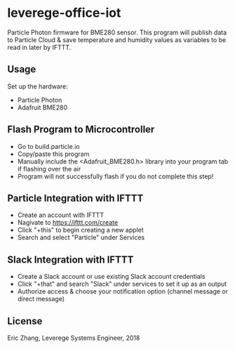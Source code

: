 # leverege-office-iot

Particle Photon firmware for BME280 sensor. This program will publish data to Particle Cloud & save temperature and humidity values as variables to be read in later by IFTTT.

## Usage
Set up the hardware:
- Particle Photon
- Adafruit BME280

## Flash Program to Microcontroller
- Go to build.particle.io
- Copy/paste this program
- Manually include the <Adafruit_BME280.h> library into your program tab if flashing over the air
- Program will not successfully flash if you do not complete this step!
## Particle Integration with IFTTT
- Create an account with IFTTT
- Nagivate to https://ifttt.com/create
- Click "+this" to begin creating a new applet
- Search and select "Particle" under Services

## Slack Integration with IFTTT
- Create a Slack account or use existing Slack account credentials
- Click "+that" and search "Slack" under services to set it up as an output
- Authorize access & choose your notification option (channel message or direct message)


## License
Eric Zhang, Leverege Systems Engineer, 2018
